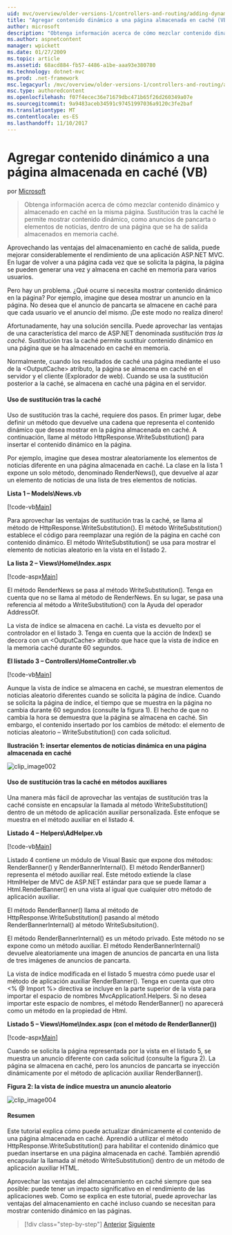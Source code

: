 ```yaml
---
uid: mvc/overview/older-versions-1/controllers-and-routing/adding-dynamic-content-to-a-cached-page-vb
title: "Agregar contenido dinámico a una página almacenada en caché (VB) | Documentos de Microsoft"
author: microsoft
description: "Obtenga información acerca de cómo mezclar contenido dinámico y almacenado en caché en la misma página. Sustitución tras la caché le permite mostrar contenido dinámico, como o de anuncios de pancarta..."
ms.author: aspnetcontent
manager: wpickett
ms.date: 01/27/2009
ms.topic: article
ms.assetid: 68acd884-fb57-4486-a1be-aaa93e380780
ms.technology: dotnet-mvc
ms.prod: .net-framework
msc.legacyurl: /mvc/overview/older-versions-1/controllers-and-routing/adding-dynamic-content-to-a-cached-page-vb
msc.type: authoredcontent
ms.openlocfilehash: f07f4ecec36e71679dbc471b65f26d260349a07e
ms.sourcegitcommit: 9a9483aceb34591c97451997036a9120c3fe2baf
ms.translationtype: MT
ms.contentlocale: es-ES
ms.lasthandoff: 11/10/2017
---
```

<a name="adding-dynamic-content-to-a-cached-page-vb"></a>Agregar contenido dinámico a una página almacenada en caché (VB)
====================
por [Microsoft](https://github.com/microsoft)

> Obtenga información acerca de cómo mezclar contenido dinámico y almacenado en caché en la misma página. Sustitución tras la caché le permite mostrar contenido dinámico, como anuncios de pancarta o elementos de noticias, dentro de una página que se ha de salida almacenados en memoria caché.


Aprovechando las ventajas del almacenamiento en caché de salida, puede mejorar considerablemente el rendimiento de una aplicación ASP.NET MVC. En lugar de volver a una página cada vez que se solicita la página, la página se pueden generar una vez y almacena en caché en memoria para varios usuarios.

Pero hay un problema. ¿Qué ocurre si necesita mostrar contenido dinámico en la página? Por ejemplo, imagine que desea mostrar un anuncio en la página. No desea que el anuncio de pancarta se almacene en caché para que cada usuario ve el anuncio del mismo. ¡De este modo no realiza dinero!

Afortunadamente, hay una solución sencilla. Puede aprovechar las ventajas de una característica del marco de ASP.NET denominada *sustitución tras la caché*. Sustitución tras la caché permite sustituir contenido dinámico en una página que se ha almacenado en caché en memoria.


Normalmente, cuando los resultados de caché una página mediante el uso de la &lt;OutputCache&gt; atributo, la página se almacena en caché en el servidor y el cliente (Explorador de web). Cuando se usa la sustitución posterior a la caché, se almacena en caché una página en el servidor.


#### <a name="using-post-cache-substitution"></a>Uso de sustitución tras la caché

Uso de sustitución tras la caché, requiere dos pasos. En primer lugar, debe definir un método que devuelve una cadena que representa el contenido dinámico que desea mostrar en la página almacenada en caché. A continuación, llame al método HttpResponse.WriteSubstitution() para insertar el contenido dinámico en la página.

Por ejemplo, imagine que desea mostrar aleatoriamente los elementos de noticias diferente en una página almacenada en caché. La clase en la lista 1 expone un solo método, denominado RenderNews(), que devuelve al azar un elemento de noticias de una lista de tres elementos de noticias.

**Lista 1 – Models\News.vb**

[!code-vb[Main](adding-dynamic-content-to-a-cached-page-vb/samples/sample1.vb)]

Para aprovechar las ventajas de sustitución tras la caché, se llama al método de HttpResponse.WriteSubstitution(). El método WriteSubstitution() establece el código para reemplazar una región de la página en caché con contenido dinámico. El método WriteSubstitution() se usa para mostrar el elemento de noticias aleatorio en la vista en el listado 2.

**La lista 2 – Views\Home\Index.aspx**

[!code-aspx[Main](adding-dynamic-content-to-a-cached-page-vb/samples/sample2.aspx)]

El método RenderNews se pasa al método WriteSubstitution(). Tenga en cuenta que no se llama al método de RenderNews. En su lugar, se pasa una referencia al método a WriteSubstitution() con la Ayuda del operador AddressOf.

La vista de índice se almacena en caché. La vista es devuelto por el controlador en el listado 3. Tenga en cuenta que la acción de Index() se decora con un &lt;OutputCache&gt; atributo que hace que la vista de índice en la memoria caché durante 60 segundos.

**El listado 3 – Controllers\HomeController.vb**

[!code-vb[Main](adding-dynamic-content-to-a-cached-page-vb/samples/sample3.vb)]

Aunque la vista de índice se almacena en caché, se muestran elementos de noticias aleatorio diferentes cuando se solicita la página de índice. Cuando se solicita la página de índice, el tiempo que se muestra en la página no cambia durante 60 segundos (consulte la figura 1). El hecho de que no cambia la hora se demuestra que la página se almacena en caché. Sin embargo, el contenido insertado por los cambios de método: el elemento de noticias aleatorio – WriteSubstitution() con cada solicitud.

**Ilustración 1: insertar elementos de noticias dinámica en una página almacenada en caché**

![clip_image002](adding-dynamic-content-to-a-cached-page-vb/_static/image1.jpg)

#### <a name="using-post-cache-substitution-in-helper-methods"></a>Uso de sustitución tras la caché en métodos auxiliares

Una manera más fácil de aprovechar las ventajas de sustitución tras la caché consiste en encapsular la llamada al método WriteSubstitution() dentro de un método de aplicación auxiliar personalizada. Este enfoque se muestra en el método auxiliar en el listado 4.

**Listado 4 – Helpers\AdHelper.vb**

[!code-vb[Main](adding-dynamic-content-to-a-cached-page-vb/samples/sample4.vb)]

Listado 4 contiene un módulo de Visual Basic que expone dos métodos: RenderBanner() y RenderBannerInternal(). El método RenderBanner() representa el método auxiliar real. Este método extiende la clase HtmlHelper de MVC de ASP.NET estándar para que se puede llamar a Html.RenderBanner() en una vista al igual que cualquier otro método de aplicación auxiliar.

El método RenderBanner() llama al método de HttpResponse.WriteSubstitution() pasando al método RenderBannerInternal() al método WriteSubsitution().

El método RenderBannerInternal() es un método privado. Este método no se expone como un método auxiliar. El método RenderBannerInternal() devuelve aleatoriamente una imagen de anuncios de pancarta en una lista de tres imágenes de anuncios de pancarta.

La vista de índice modificada en el listado 5 muestra cómo puede usar el método de aplicación auxiliar RenderBanner(). Tenga en cuenta que otro &lt;% @ Import %&gt; directiva se incluye en la parte superior de la vista para importar el espacio de nombres MvcApplication1.Helpers. Si no desea importar este espacio de nombres, el método RenderBanner() no aparecerá como un método en la propiedad de Html.

**Listado 5 – Views\Home\Index.aspx (con el método de RenderBanner())**

[!code-aspx[Main](adding-dynamic-content-to-a-cached-page-vb/samples/sample5.aspx)]

Cuando se solicita la página representada por la vista en el listado 5, se muestra un anuncio diferente con cada solicitud (consulte la figura 2). La página se almacena en caché, pero los anuncios de pancarta se inyección dinámicamente por el método de aplicación auxiliar RenderBanner().

**Figura 2: la vista de índice muestra un anuncio aleatorio**

![clip_image004](adding-dynamic-content-to-a-cached-page-vb/_static/image2.jpg)

#### <a name="summary"></a>Resumen

Este tutorial explica cómo puede actualizar dinámicamente el contenido de una página almacenada en caché. Aprendió a utilizar el método HttpResponse.WriteSubstitution() para habilitar el contenido dinámico que puedan insertarse en una página almacenada en caché. También aprendió encapsular la llamada al método WriteSubstitution() dentro de un método de aplicación auxiliar HTML.

Aprovechar las ventajas del almacenamiento en caché siempre que sea posible: puede tener un impacto significativo en el rendimiento de las aplicaciones web. Como se explica en este tutorial, puede aprovechar las ventajas del almacenamiento en caché incluso cuando se necesitan para mostrar contenido dinámico en las páginas.

>[!div class="step-by-step"]
[Anterior](improving-performance-with-output-caching-vb.md)
[Siguiente](creating-a-controller-vb.md)
